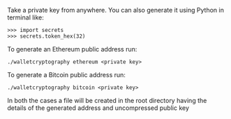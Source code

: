 Take a private key from anywhere. You can also generate it using Python in terminal like:

```
>>> import secrets
>>> secrets.token_hex(32)
```

To generate an Ethereum public address run:

```
./walletcryptography ethereum <private key>
```

To generate a Bitcoin public address run:

```
./walletcryptography bitcoin <private key>
```

In both the cases a file will be created in the root directory having the details of the generated address and uncompressed public key
